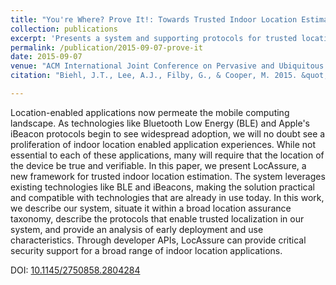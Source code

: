 ```yaml
---
title: "You're Where? Prove It!: Towards Trusted Indoor Location Estimation of Mobile Devices."
collection: publications
excerpt: 'Presents a system and supporting protocols for trusted location estimation using standard BLE beacon technologies and mobile frameworks.'
permalink: /publication/2015-09-07-prove-it
date: 2015-09-07
venue: "ACM International Joint Conference on Pervasive and Ubiquitous Computing (UbiComp)"
citation: "Biehl, J.T., Lee, A.J., Filby, G., & Cooper, M. 2015. &quot;You're Where? Prove It!: Towards Trusted Indoor Location Estimation of Mobile Devices.&quot; <i>In Proceedings of the 2015 ACM International Joint Conference on Pervasive and Ubiquitous Computing (UbiComp '15)</i>. ACM, New York, NY, USA, pp. 909-919."

---
```

Location-enabled applications now permeate the mobile computing landscape. As technologies like Bluetooth Low Energy (BLE) and Apple's iBeacon protocols begin to see widespread adoption, we will no doubt see a proliferation of indoor location enabled application experiences. While not essential to each of these applications, many will require that the location of the device be true and verifiable. In this paper, we present LocAssure, a new framework for trusted indoor location estimation. The system leverages existing technologies like BLE and iBeacons, making the solution practical and compatible with technologies that are already in use today. In this work, we describe our system, situate it within a broad location assurance taxonomy, describe the protocols that enable trusted localization in our system, and provide an analysis of early deployment and use characteristics. Through developer APIs, LocAssure can provide critical security support for a broad range of indoor location applications.

DOI: [10.1145/2750858.2804284](https://doi.org/10.1145/2750858.2804284)
